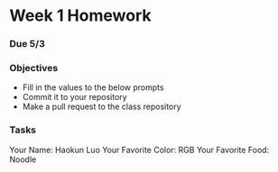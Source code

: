 # Week 1 Homework
### Due 5/3
### Objectives
- Fill in the values to the below prompts
- Commit it to your repository
- Make a pull request to the class repository

### Tasks
Your Name: Haokun Luo
Your Favorite Color: RGB 
Your Favorite Food: Noodle

